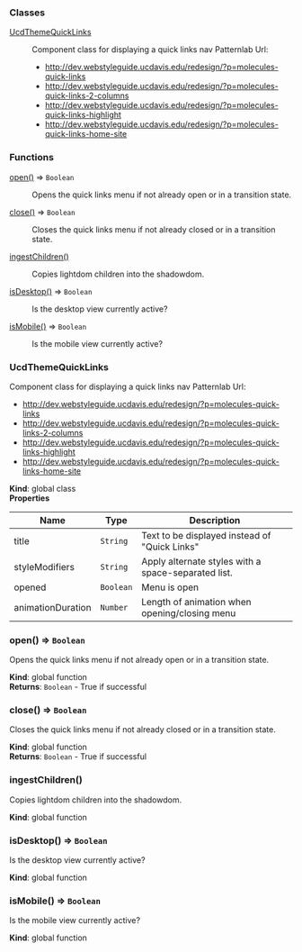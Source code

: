 ### Classes

<dl>
<dt><a href="#UcdThemeQuickLinks">UcdThemeQuickLinks</a></dt>
<dd><p>Component class for displaying a quick links nav
 Patternlab Url:</p>
<ul>
<li><a href="http://dev.webstyleguide.ucdavis.edu/redesign/?p=molecules-quick-links">http://dev.webstyleguide.ucdavis.edu/redesign/?p=molecules-quick-links</a></li>
<li><a href="http://dev.webstyleguide.ucdavis.edu/redesign/?p=molecules-quick-links-2-columns">http://dev.webstyleguide.ucdavis.edu/redesign/?p=molecules-quick-links-2-columns</a></li>
<li><a href="http://dev.webstyleguide.ucdavis.edu/redesign/?p=molecules-quick-links-highlight">http://dev.webstyleguide.ucdavis.edu/redesign/?p=molecules-quick-links-highlight</a></li>
<li><a href="http://dev.webstyleguide.ucdavis.edu/redesign/?p=molecules-quick-links-home-site">http://dev.webstyleguide.ucdavis.edu/redesign/?p=molecules-quick-links-home-site</a></li>
</ul>
</dd>
</dl>

### Functions

<dl>
<dt><a href="#open">open()</a> ⇒ <code>Boolean</code></dt>
<dd><p>Opens the quick links menu if not already open or in a transition state.</p>
</dd>
<dt><a href="#close">close()</a> ⇒ <code>Boolean</code></dt>
<dd><p>Closes the quick links menu if not already closed or in a transition state.</p>
</dd>
<dt><a href="#ingestChildren">ingestChildren()</a></dt>
<dd><p>Copies lightdom children into the shadowdom.</p>
</dd>
<dt><a href="#isDesktop">isDesktop()</a> ⇒ <code>Boolean</code></dt>
<dd><p>Is the desktop view currently active?</p>
</dd>
<dt><a href="#isMobile">isMobile()</a> ⇒ <code>Boolean</code></dt>
<dd><p>Is the mobile view currently active?</p>
</dd>
</dl>

<a name="UcdThemeQuickLinks"></a>

### UcdThemeQuickLinks
Component class for displaying a quick links nav
 Patternlab Url:
   - http://dev.webstyleguide.ucdavis.edu/redesign/?p=molecules-quick-links
   - http://dev.webstyleguide.ucdavis.edu/redesign/?p=molecules-quick-links-2-columns
   - http://dev.webstyleguide.ucdavis.edu/redesign/?p=molecules-quick-links-highlight
   - http://dev.webstyleguide.ucdavis.edu/redesign/?p=molecules-quick-links-home-site

**Kind**: global class  
**Properties**

| Name | Type | Description |
| --- | --- | --- |
| title | <code>String</code> | Text to be displayed instead of "Quick Links" |
| styleModifiers | <code>String</code> | Apply alternate styles with a space-separated list. |
| opened | <code>Boolean</code> | Menu is open |
| animationDuration | <code>Number</code> | Length of animation when opening/closing menu |

<a name="open"></a>

### open() ⇒ <code>Boolean</code>
Opens the quick links menu if not already open or in a transition state.

**Kind**: global function  
**Returns**: <code>Boolean</code> - True if successful  
<a name="close"></a>

### close() ⇒ <code>Boolean</code>
Closes the quick links menu if not already closed or in a transition state.

**Kind**: global function  
**Returns**: <code>Boolean</code> - True if successful  
<a name="ingestChildren"></a>

### ingestChildren()
Copies lightdom children into the shadowdom.

**Kind**: global function  
<a name="isDesktop"></a>

### isDesktop() ⇒ <code>Boolean</code>
Is the desktop view currently active?

**Kind**: global function  
<a name="isMobile"></a>

### isMobile() ⇒ <code>Boolean</code>
Is the mobile view currently active?

**Kind**: global function  
